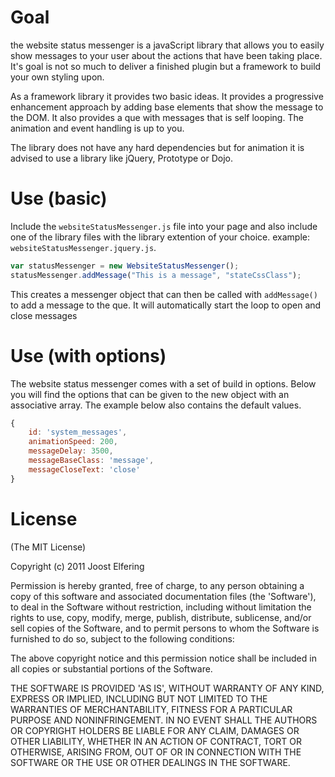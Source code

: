 # Goal
the website status messenger is a javaScript library that allows you to easily show messages to your user about the actions that have been taking place. It's goal is not so much to deliver a finished plugin but a framework to build your own styling upon.

As a framework library it provides two basic ideas. It provides a progressive enhancement approach by adding base elements that show the message to the DOM. It also provides a que with messages that is self looping. The animation and event handling is up to you.

The library does not have any hard dependencies but for animation it is advised to use a library like jQuery, Prototype or Dojo.

# Use (basic)
Include the `websiteStatusMessenger.js` file into your page and also include one of the library files with the library extention of your choice. example: `websiteStatusMessenger.jquery.js`.

```javascript
var statusMessenger = new WebsiteStatusMessenger();
statusMessenger.addMessage("This is a message", "stateCssClass");
```

This creates a messenger object that can then be called with `addMessage()` to add a message to the que. It will automatically start the loop to open and close messages

# Use (with options)
The website status messenger comes with a set of build in options. Below you will find the options that can be given to the new object with an associative array. The example below also contains the default values.

```javascript
{
    id: 'system_messages',
    animationSpeed: 200,
    messageDelay: 3500,
    messageBaseClass: 'message',
    messageCloseText: 'close'
}
```

# License
(The MIT License)

Copyright (c) 2011 Joost Elfering

Permission is hereby granted, free of charge, to any person obtaining a copy of this software and associated documentation files (the 'Software'), to deal in the Software without restriction, including without limitation the rights to use, copy, modify, merge, publish, distribute, sublicense, and/or sell copies of the Software, and to permit persons to whom the Software is furnished to do so, subject to the following conditions:

The above copyright notice and this permission notice shall be included in all copies or substantial portions of the Software.

THE SOFTWARE IS PROVIDED 'AS IS', WITHOUT WARRANTY OF ANY KIND, EXPRESS OR IMPLIED, INCLUDING BUT NOT LIMITED TO THE WARRANTIES OF MERCHANTABILITY, FITNESS FOR A PARTICULAR PURPOSE AND NONINFRINGEMENT. IN NO EVENT SHALL THE AUTHORS OR COPYRIGHT HOLDERS BE LIABLE FOR ANY CLAIM, DAMAGES OR OTHER LIABILITY, WHETHER IN AN ACTION OF CONTRACT, TORT OR OTHERWISE, ARISING FROM, OUT OF OR IN CONNECTION WITH THE SOFTWARE OR THE USE OR OTHER DEALINGS IN THE SOFTWARE.